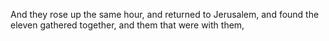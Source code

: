 And they rose up the same hour, and returned to Jerusalem, and found the eleven gathered together, and them that were with them,
